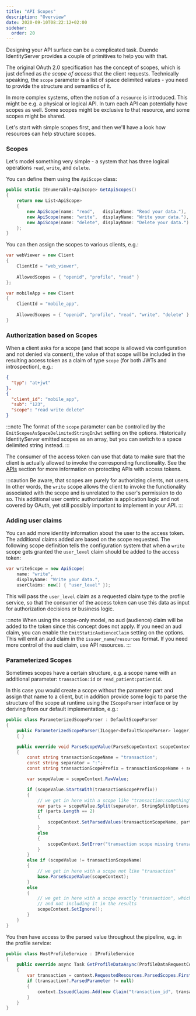 ```yaml
---
title: "API Scopes"
description: "Overview"
date: 2020-09-10T08:22:12+02:00
sidebar:
  order: 20
---
```


Designing your API surface can be a complicated task. Duende IdentityServer provides a couple of primitives to help you
with that.

The original OAuth 2.0 specification has the concept of scopes, which is just defined as *the scope of access* that the
client requests.
Technically speaking, the `scope` parameter is a list of space delimited values - you need to provide the structure and
semantics of it.

In more complex systems, often the notion of a `resource` is introduced. This might be e.g. a physical or logical API.
In turn each API can potentially have scopes as well. Some scopes might be exclusive to that resource, and some scopes
might be shared.

Let's start with simple scopes first, and then we'll have a look how resources can help structure scopes.

### Scopes

Let's model something very simple - a system that has three logical operations `read`, `write`, and `delete`.

You can define them using the `ApiScope` class:

```cs
public static IEnumerable<ApiScope> GetApiScopes()
{
    return new List<ApiScope>
    {
        new ApiScope(name: "read",   displayName: "Read your data."),
        new ApiScope(name: "write",  displayName: "Write your data."),
        new ApiScope(name: "delete", displayName: "Delete your data.")
    };
}
```

You can then assign the scopes to various clients, e.g.:

```cs
var webViewer = new Client
{
    ClientId = "web_viewer",
    
    AllowedScopes = { "openid", "profile", "read" }
};

var mobileApp = new Client
{
    ClientId = "mobile_app",
    
    AllowedScopes = { "openid", "profile", "read", "write", "delete" }
}
```

### Authorization based on Scopes

When a client asks for a scope (and that scope is allowed via configuration and not denied via consent),
the value of that scope will be included in the resulting access token as a claim of type `scope` (for both JWTs and
introspection), e.g.:

```json
{
  "typ": "at+jwt"
}.
{
  "client_id": "mobile_app",
  "sub": "123",
  "scope": "read write delete"
}
```

:::note
The format of the `scope` parameter can be controlled by the `EmitScopesAsSpaceDelimitedStringInJwt` setting on the
options.
Historically IdentityServer emitted scopes as an array, but you can switch to a space delimited string instead.
:::

The consumer of the access token can use that data to make sure that the client is actually allowed to invoke the
corresponding functionality. See the [APIs](/identityserver/v7/apis) section for more information on protecting APIs
with access tokens.

:::caution
Be aware, that scopes are purely for authorizing clients, not users. In other words, the `write` scope allows the client
to invoke the functionality associated with the scope and is unrelated to the user's permission to do so. This
additional user centric authorization is application logic and not covered by OAuth, yet still possibly important to
implement in your API.
:::

### Adding user claims

You can add more identity information about the user to the access token.
The additional claims added are based on the scope requested.
The following scope definition tells the configuration system that when a `write` scope gets granted the `user_level`
claim should be added to the access token:

```cs
var writeScope = new ApiScope(
    name: "write",
    displayName: "Write your data.",
    userClaims: new[] { "user_level" });
```

This will pass the `user_level` claim as a requested claim type to the profile service,
so that the consumer of the access token can use this data as input for authorization decisions or business logic.

:::note
When using the scope-only model, no aud (audience) claim will be added to the token since this concept does not apply.
If you need an aud claim, you can enable the `EmitStaticAudienceClaim` setting on the options. This will emit an aud
claim in the `issuer_name/resources` format. If you need more control of the aud claim, use API resources.
:::

### Parameterized Scopes

Sometimes scopes have a certain structure, e.g. a scope name with an additional parameter: `transaction:id` or
`read_patient:patientid`.

In this case you would create a scope without the parameter part and assign that name to a client, but in addition
provide some logic to parse the structure
of the scope at runtime using the `IScopeParser` interface or by deriving from our default implementation, e.g.:

```cs
public class ParameterizedScopeParser : DefaultScopeParser
{
    public ParameterizedScopeParser(ILogger<DefaultScopeParser> logger) : base(logger)
    { }

    public override void ParseScopeValue(ParseScopeContext scopeContext)
    {
        const string transactionScopeName = "transaction";
        const string separator = ":";
        const string transactionScopePrefix = transactionScopeName + separator;

        var scopeValue = scopeContext.RawValue;

        if (scopeValue.StartsWith(transactionScopePrefix))
        {
            // we get in here with a scope like "transaction:something"
            var parts = scopeValue.Split(separator, StringSplitOptions.RemoveEmptyEntries);
            if (parts.Length == 2)
            {
                scopeContext.SetParsedValues(transactionScopeName, parts[1]);
            }
            else
            {
                scopeContext.SetError("transaction scope missing transaction parameter value");
            }
        }
        else if (scopeValue != transactionScopeName)
        {
            // we get in here with a scope not like "transaction"
            base.ParseScopeValue(scopeContext);
        }
        else
        {
            // we get in here with a scope exactly "transaction", which is to say we're ignoring it 
            // and not including it in the results
            scopeContext.SetIgnore();
        }
    }
}
```

You then have access to the parsed value throughout the pipeline, e.g. in the profile service:

```cs
public class HostProfileService : IProfileService
{
    public override async Task GetProfileDataAsync(ProfileDataRequestContext context)
    {
        var transaction = context.RequestedResources.ParsedScopes.FirstOrDefault(x => x.ParsedName == "transaction");
        if (transaction?.ParsedParameter != null)
        {
            context.IssuedClaims.Add(new Claim("transaction_id", transaction.ParsedParameter));
        }
    }
}
```
